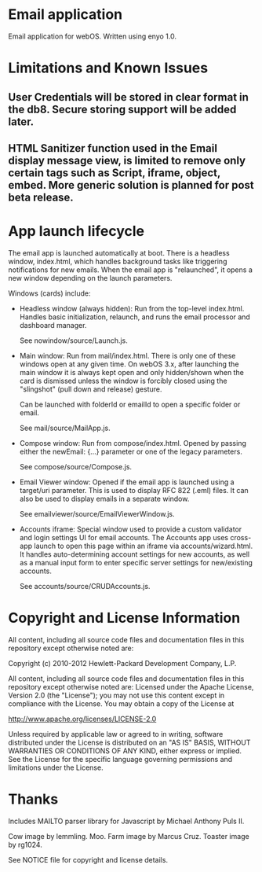 # Email application

Email application for webOS. Written using enyo 1.0.

# Limitations and Known Issues

## User Credentials will be stored in clear format in the db8. Secure storing support will be added later.

## HTML Sanitizer function used in the Email display message view, is limited to remove only certain tags such as Script, iframe, object, embed. More generic solution is planned for post beta release.


# App launch lifecycle

The email app is launched automatically at boot. There is a headless window,
index.html, which handles background tasks like triggering notifications for
new emails. When the email app is "relaunched", it opens a new window depending
on the launch parameters.

Windows (cards) include:

* Headless window (always hidden): Run from the top-level index.html. Handles
  basic initialization, relaunch, and runs the email processor and dashboard
  manager.

  See nowindow/source/Launch.js.

* Main window: Run from mail/index.html. There is only one of these windows
  open at any given time. On webOS 3.x, after launching the main window it is
  always kept open and only hidden/shown when the card is dismissed unless the
  window is forcibly closed using the "slingshot" (pull down and release)
  gesture.
  
  Can be launched with folderId or emailId to open a specific folder or email.
  
  See mail/source/MailApp.js.
  
* Compose window: Run from compose/index.html. Opened by passing either
  the newEmail: {...} parameter or one of the legacy parameters.
  
  See compose/source/Compose.js.
  
* Email Viewer window: Opened if the email app is launched using a target/uri
  parameter. This is used to display RFC 822 (.eml) files. It can also be used
  to display emails in a separate window.
  
  See emailviewer/source/EmailViewerWindow.js.
  
* Accounts iframe: Special window used to provide a custom validator and
  login settings UI for email accounts. The Accounts app uses cross-app launch
  to open this page within an iframe via accounts/wizard.html. It handles
  auto-determining account settings for new accounts, as well as a manual input
  form to enter specific server settings for new/existing accounts.

  See accounts/source/CRUDAccounts.js.

# Copyright and License Information

All content, including all source code files and documentation files in this repository except otherwise noted are: 

 Copyright (c) 2010-2012 Hewlett-Packard Development Company, L.P.

All content, including all source code files and documentation files in this repository except otherwise noted are:
Licensed under the Apache License, Version 2.0 (the "License");
you may not use this content except in compliance with the License.
You may obtain a copy of the License at

http://www.apache.org/licenses/LICENSE-2.0

Unless required by applicable law or agreed to in writing, software
distributed under the License is distributed on an "AS IS" BASIS,
WITHOUT WARRANTIES OR CONDITIONS OF ANY KIND, either express or implied.
See the License for the specific language governing permissions and
limitations under the License.

# Thanks

Includes MAILTO parser library for Javascript by Michael Anthony Puls II.

Cow image by lemmling. Moo.
Farm image by Marcus Cruz.
Toaster image by rg1024.

See NOTICE file for copyright and license details.
